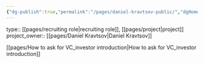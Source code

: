 ```yaml
---
{"dg-publish":true,"permalink":"/pages/daniel-kravtsov-public/","dgHomeLink":true,"dgPassFrontmatter":false}
---
```



type:: [[pages/recruiting role|recruiting role]], [[pages/project|project]]
project_owner:: [[pages/Daniel Kravtsov|Daniel Kravtsov]]


[[pages/How to ask for VC_investor introduction|How to ask for VC_investor introduction]]